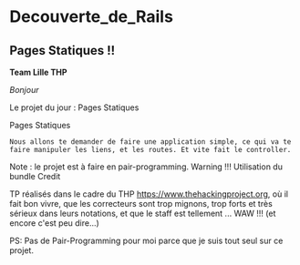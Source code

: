
<h1>Decouverte_de_Rails</h1>
<h2>Pages Statiques !!</h2>



<b>Team Lille THP</b>

<em>Bonjour</em>

<p>Le projet du jour : Pages Statiques


Pages Statiques

    Nous allons te demander de faire une application simple, ce qui va te faire manipuler les liens, et les routes. Et vite fait le controller.

Note : le projet est à faire en pair-programming.
Warning !!! Utilisation du bundle
Credit

TP réalisés dans le cadre du THP https://www.thehackingproject.org, où il fait bon vivre, que les correcteurs sont trop mignons, trop forts et très sérieux dans leurs notations, et que le staff est tellement ... WAW !!! (et encore c'est peu dire...)</p>


PS: Pas de Pair-Programming pour moi parce que je suis tout seul sur ce projet.
